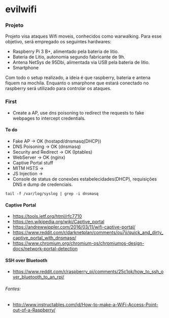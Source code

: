 # evilwifi
### Projeto
Projeto visa ataques Wifi moveis, conhecidos como warwalking. Para esse objetivo, será empregado os seguintes hardwares:
- Raspberry Pi 3 B+, alimentado pela bateria de litio.
- Bateria de Litio, autonomia segundo fabricante de 9h.
- Antena NetSys de 95Dbi, alimentada via USB pela bateria de litio.
- Smartphone

Com todo o setup realizado, a ideia é que raspberry, bateria e antena fiquem na mochila. Enquanto o smarphone que estará conectado no raspberry será utilizado para controlar os ataques. 



### First 
- Create a AP, use dns poisoning to redirect the requests to fake webpages to intercept credentials. 

#### To do 
- Fake AP -> OK (hostapd/dnsmasq(DHCP))
- DNS Poisoning -> OK (dnsmasq)
- Security and Redirect -> OK (Iptables)
- WebServer -> OK (nginx)
- Captive Portal stuff
- MITM HSTS -> 
- JS Injection -> 
- Console de status de conexões estabelecidades(DHCP), requisições DNS e dump de credenciais.

```
tail -f /var/log/syslog | grep -i dnsmasq
``` 
#### Captive Portal
- https://tools.ietf.org/html/rfc7710
- https://en.wikipedia.org/wiki/Captive_portal
- https://andrewwippler.com/2016/03/11/wifi-captive-portal/
- https://www.reddit.com/r/darknetplan/comments/ou7jj/quick_and_dirty_captive_portal_with_dnsmasq/
- https://www.chromium.org/chromium-os/chromiumos-design-docs/network-portal-detection

#### SSH over Bluetooth 
- https://www.reddit.com/r/raspberry_pi/comments/25c1ok/how_to_ssh_over_bluetooth_to_an_rpi/

###### Fontes:
- http://www.instructables.com/id/How-to-make-a-WiFi-Access-Point-out-of-a-Raspberry/

